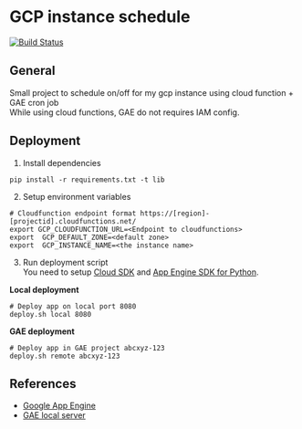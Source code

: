 # GCP instance schedule


[![Build Status](https://travis-ci.org/Hitamashi/gcp-instance-schedule.svg?branch=master)](https://travis-ci.org/Hitamashi/gcp-instance-schedule)

## General
Small project to schedule on/off for my gcp instance using cloud function + GAE cron job  
While using cloud functions, GAE do not requires IAM config.

## Deployment
1. Install dependencies
```
pip install -r requirements.txt -t lib
```

2. Setup environment variables
```
# Cloudfunction endpoint format https://[region]-[projectid].cloudfunctions.net/
export GCP_CLOUDFUNCTION_URL=<Endpoint to cloudfunctions>
export  GCP_DEFAULT_ZONE=<default zone>
export  GCP_INSTANCE_NAME=<the instance name>
```

3. Run deployment script  
You need to setup [Cloud SDK](https://cloud.google.com/sdk/install) and [App Engine SDK for Python](https://cloud.google.com/appengine/docs/standard/python/download).  

**Local deployment**
```
# Deploy app on local port 8080
deploy.sh local 8080
```

**GAE deployment**
```
# Deploy app in GAE project abcxyz-123
deploy.sh remote abcxyz-123
```

## References
- [Google App Engine](https://cloud.google.com/appengine/)
- [GAE local server](https://cloud.google.com/appengine/docs/standard/python/tools/using-local-server)